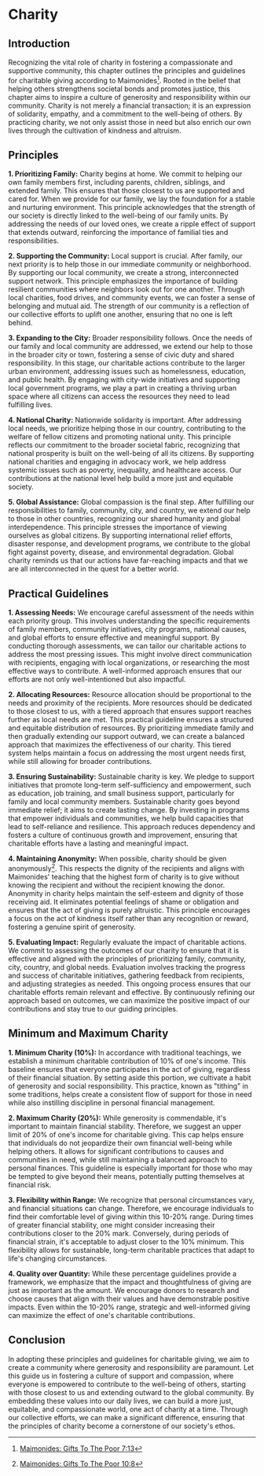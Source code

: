# Charity

## Introduction

Recognizing the vital role of charity in fostering a compassionate and supportive community, this chapter outlines the principles and guidelines for charitable giving according to Maimonides[^1]. Rooted in the belief that helping others strengthens societal bonds and promotes justice, this chapter aims to inspire a culture of generosity and responsibility within our community. Charity is not merely a financial transaction; it is an expression of solidarity, empathy, and a commitment to the well-being of others. By practicing charity, we not only assist those in need but also enrich our own lives through the cultivation of kindness and altruism.

## Principles

**1. Prioritizing Family:** Charity begins at home. We commit to helping our own family members first, including parents, children, siblings, and extended family. This ensures that those closest to us are supported and cared for. When we provide for our family, we lay the foundation for a stable and nurturing environment. This principle acknowledges that the strength of our society is directly linked to the well-being of our family units. By addressing the needs of our loved ones, we create a ripple effect of support that extends outward, reinforcing the importance of familial ties and responsibilities.

**2. Supporting the Community:** Local support is crucial. After family, our next priority is to help those in our immediate community or neighborhood. By supporting our local community, we create a strong, interconnected support network. This principle emphasizes the importance of building resilient communities where neighbors look out for one another. Through local charities, food drives, and community events, we can foster a sense of belonging and mutual aid. The strength of our community is a reflection of our collective efforts to uplift one another, ensuring that no one is left behind.

**3. Expanding to the City:** Broader responsibility follows. Once the needs of our family and local community are addressed, we extend our help to those in the broader city or town, fostering a sense of civic duty and shared responsibility. In this stage, our charitable actions contribute to the larger urban environment, addressing issues such as homelessness, education, and public health. By engaging with city-wide initiatives and supporting local government programs, we play a part in creating a thriving urban space where all citizens can access the resources they need to lead fulfilling lives.

**4. National Charity:** Nationwide solidarity is important. After addressing local needs, we prioritize helping those in our country, contributing to the welfare of fellow citizens and promoting national unity. This principle reflects our commitment to the broader societal fabric, recognizing that national prosperity is built on the well-being of all its citizens. By supporting national charities and engaging in advocacy work, we help address systemic issues such as poverty, inequality, and healthcare access. Our contributions at the national level help build a more just and equitable society.

**5. Global Assistance:** Global compassion is the final step. After fulfilling our responsibilities to family, community, city, and country, we extend our help to those in other countries, recognizing our shared humanity and global interdependence. This principle stresses the importance of viewing ourselves as global citizens. By supporting international relief efforts, disaster response, and development programs, we contribute to the global fight against poverty, disease, and environmental degradation. Global charity reminds us that our actions have far-reaching impacts and that we are all interconnected in the quest for a better world.

## Practical Guidelines

**1. Assessing Needs:** We encourage careful assessment of the needs within each priority group. This involves understanding the specific requirements of family members, community initiatives, city programs, national causes, and global efforts to ensure effective and meaningful support. By conducting thorough assessments, we can tailor our charitable actions to address the most pressing issues. This might involve direct communication with recipients, engaging with local organizations, or researching the most effective ways to contribute. A well-informed approach ensures that our efforts are not only well-intentioned but also impactful.

**2. Allocating Resources:** Resource allocation should be proportional to the needs and proximity of the recipients. More resources should be dedicated to those closest to us, with a tiered approach that ensures support reaches further as local needs are met. This practical guideline ensures a structured and equitable distribution of resources. By prioritizing immediate family and then gradually extending our support outward, we can create a balanced approach that maximizes the effectiveness of our charity. This tiered system helps maintain a focus on addressing the most urgent needs first, while still allowing for broader contributions.

**3. Ensuring Sustainability:** Sustainable charity is key. We pledge to support initiatives that promote long-term self-sufficiency and empowerment, such as education, job training, and small business support, particularly for family and local community members. Sustainable charity goes beyond immediate relief; it aims to create lasting change. By investing in programs that empower individuals and communities, we help build capacities that lead to self-reliance and resilience. This approach reduces dependency and fosters a culture of continuous growth and improvement, ensuring that charitable efforts have a lasting and meaningful impact.

**4. Maintaining Anonymity:** When possible, charity should be given anonymously[^2]. This respects the dignity of the recipients and aligns with Maimonides' teaching that the highest form of charity is to give without knowing the recipient and without the recipient knowing the donor. Anonymity in charity helps maintain the self-esteem and dignity of those receiving aid. It eliminates potential feelings of shame or obligation and ensures that the act of giving is purely altruistic. This principle encourages a focus on the act of kindness itself rather than any recognition or reward, fostering a genuine spirit of generosity.

**5. Evaluating Impact:** Regularly evaluate the impact of charitable actions. We commit to assessing the outcomes of our charity to ensure that it is effective and aligned with the principles of prioritizing family, community, city, country, and global needs. Evaluation involves tracking the progress and success of charitable initiatives, gathering feedback from recipients, and adjusting strategies as needed. This ongoing process ensures that our charitable efforts remain relevant and effective. By continuously refining our approach based on outcomes, we can maximize the positive impact of our contributions and stay true to our guiding principles.

## Minimum and Maximum Charity

**1. Minimum Charity (10%):** In accordance with traditional teachings, we establish a minimum charitable contribution of 10% of one's income. This baseline ensures that everyone participates in the act of giving, regardless of their financial situation. By setting aside this portion, we cultivate a habit of generosity and social responsibility. This practice, known as "tithing" in some traditions, helps create a consistent flow of support for those in need while also instilling discipline in personal financial management.

**2. Maximum Charity (20%):** While generosity is commendable, it's important to maintain financial stability. Therefore, we suggest an upper limit of 20% of one's income for charitable giving. This cap helps ensure that individuals do not jeopardize their own financial well-being while helping others. It allows for significant contributions to causes and communities in need, while still maintaining a balanced approach to personal finances. This guideline is especially important for those who may be tempted to give beyond their means, potentially putting themselves at financial risk.

**3. Flexibility within Range:** We recognize that personal circumstances vary, and financial situations can change. Therefore, we encourage individuals to find their comfortable level of giving within this 10-20% range. During times of greater financial stability, one might consider increasing their contributions closer to the 20% mark. Conversely, during periods of financial strain, it's acceptable to adjust closer to the 10% minimum. This flexibility allows for sustainable, long-term charitable practices that adapt to life's changing circumstances.

**4. Quality over Quantity:** While these percentage guidelines provide a framework, we emphasize that the impact and thoughtfulness of giving are just as important as the amount. We encourage donors to research and choose causes that align with their values and have demonstrable positive impacts. Even within the 10-20% range, strategic and well-informed giving can maximize the effect of one's charitable contributions.


## Conclusion

In adopting these principles and guidelines for charitable giving, we aim to create a community where generosity and responsibility are paramount. Let this guide us in fostering a culture of support and compassion, where everyone is empowered to contribute to the well-being of others, starting with those closest to us and extending outward to the global community. By embedding these values into our daily lives, we can build a more just, equitable, and compassionate world, one act of charity at a time. Through our collective efforts, we can make a significant difference, ensuring that the principles of charity become a cornerstone of our society's ethos.

[^1]: [Maimonides: Gifts To The Poor 7:13](https://www.sefaria.org/Mishneh_Torah%2C_Gifts_to_the_Poor.7.13?lang=bi&with=all&lang2=en)
[^2]: [Maimonides: Gifts To The Poor 10:8](https://www.sefaria.org/Mishneh_Torah%2C_Gifts_to_the_Poor.10.8?lang=bi&with=all&lang2=en)